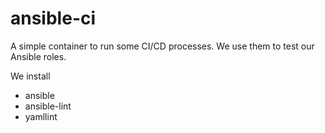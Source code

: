# ansible-ci

A simple container to run some CI/CD processes. We use them to test our Ansible roles.

We install

- ansible
- ansible-lint
- yamllint


